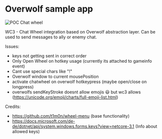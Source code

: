 # Overwolf sample app


![POC Chat wheel](poc_wc3_chat_wheel.gif)

WC3 - Chat Wheel integration based on Overwolf abstraction layer.
Can be used to send messages to ally or enemy chat.

Issues:
 - keys not getting sent in correct order
 - Only Open Wheel on hotkey usage (currently its attached to gameinfo event)
 - Cant use special chars like "!"
 - Overwolf window to current mousePosition
 - activate chatwheel on overwolf hotkeypress (maybe open/close on longpress)
 - overwolfs sendKeyStroke doesnt allow emojis 😃 but wc3 allows (https://unicode.org/emoji/charts/full-emoji-list.html)
 
Credits:
 - https://github.com/t1m0n/wheel-menu (base functionality)
 - https://docs.microsoft.com/de-de/dotnet/api/system.windows.forms.keys?view=netcore-3.1 (Info about allowed keys)